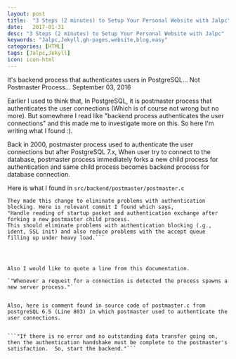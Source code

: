 ```yaml
---
layout: post
title:  "3 Steps (2 minutes) to Setup Your Personal Website with Jalpc"
date:   2017-01-31
desc: "3 Steps (2 minutes) to Setup Your Personal Website with Jalpc"
keywords: "Jalpc,Jekyll,gh-pages,website,blog,easy"
categories: [HTML]
tags: [Jalpc,Jekyll]
icon: icon-html
---
```


It's backend process that authenticates users in PostgreSQL... Not Postmaster Process... 
September 03, 2016


Earlier I used to think that, In PostgreSQL, it is postmaster process that authenticates the user connections (Which is of course not wrong but no more). But somewhere I read like "backend process authenticates the user connections" and this made me to investigate more on this. So here I'm writing what I found :).

Back in 2000, postmaster process used to authenticate the user connections but after PostgreSQL 7.x, When user try to connect to the database, postmaster process immediately forks a new child process for authentication and same child process becomes backend process for database connection. 

Here is what I found in `src/backend/postmaster/postmaster.c`

```When a request message is received, we now fork() immediately. The child process performs authentication of the request, and then becomes a backend if successful. This allows the auth code to be written in a simple single-threaded style (as opposed to the crufty "poor man's multitasking" code that used to be needed). More importantly, it ensures that blockages in non-multithreaded libraries like SSL or PAM cannot cause denial of service to other clients."
They made this change to eliminate problems with authentication blocking. Here is relevant commit I found which says,
"Handle reading of startup packet and authentication exchange after forking a new postmaster child process. 
This should eliminate problems with authentication blocking (.g., ident, SSL init) and also reduce problems with the accept queue filling up under heavy load.```




Also I would like to quote a line from this documentation.

`"Whenever a request for a connection is detected the process spawns a new server process."`


Also, here is comment found in source code of postmaster.c from postgreSQL 6.5 (Line 803) in which postmaster used to authenticate the user connections.


```"If there is no error and no outstanding data transfer going on, then the authentication handshake must be complete to the postmaster's satisfaction.  So, start the backend."```
